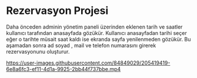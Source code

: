 <h1>Rezervasyon Projesi</h1>

Daha önceden adminin yönetim paneli üzerinden eklenen tarih ve saatler kullanıcı tarafından anasayfada gözükür. Kullanıcı anasayfadan tarihi seçer eğer o tarihte müsait saat kaldı ise ekranda sayfa yenilenmeden gözükür. Bu aşamadan sonra ad soyad , mail ve telefon numarasını girerek rezervasyonunu oluşturur. <br/>

https://user-images.githubusercontent.com/84849029/205419419-6e8a6fc3-ef11-4d1a-9925-2bb44f737bbe.mp4
